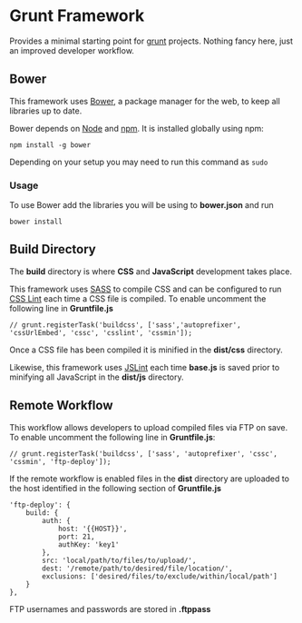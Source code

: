 # Grunt Framework

Provides a minimal starting point for [grunt](https://github.com/gruntjs/grunt) projects. Nothing fancy here, just an improved developer workflow.

## Bower

This framework uses [Bower](http://bower.io/), a package manager for the web, to keep all libraries up to date.

Bower depends on [Node](https://nodejs.org) and [npm](https://npmjs.org/). It is installed globally using npm:

```
npm install -g bower
```

Depending on your setup you may need to run this command as `sudo`

### Usage
To use Bower add the libraries you will be using to **bower.json** and run

```
bower install
```

## Build Directory

The **build** directory is where **CSS** and **JavaScript** development takes place.

This framework uses [SASS](http://sass-lang.com/) to compile CSS and can be configured to run [CSS Lint](http://csslint.net/) each time a CSS file is compiled. To enable uncomment the following line in **Gruntfile.js**

```
// grunt.registerTask('buildcss', ['sass','autoprefixer', 'cssUrlEmbed', 'cssc', 'csslint', 'cssmin']);
```

Once a CSS file has been compiled it is minified in the **dist/css** directory.

Likewise, this framework uses [JSLint](http://www.jslint.com/) each time **base.js** is saved prior to minifying all JavaScript in the **dist/js** directory.

## Remote Workflow

This workflow allows developers to upload compiled files via FTP on save. To enable uncomment the following line in **Gruntfile.js**:

```
// grunt.registerTask('buildcss', ['sass', 'autoprefixer', 'cssc', 'cssmin', 'ftp-deploy']);
```

If the remote workflow is enabled files in the **dist** directory are uploaded to the host identified in the following section of **Gruntfile.js**

```
'ftp-deploy': {
	build: {
		auth: {
			host: '{{HOST}}',
			port: 21,
			authKey: 'key1'
		},
		src: 'local/path/to/files/to/upload/',
		dest: '/remote/path/to/desired/file/location/',
		exclusions: ['desired/files/to/exclude/within/local/path']
	}
},
```

FTP usernames and passwords are stored in **.ftppass**